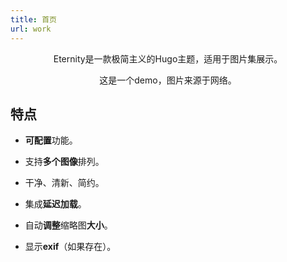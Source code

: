 ```yaml
---
title: 首页
url: work
---
```


<div align="center">
	<p>
		Eternity是一款极简主义的Hugo主题，适用于图片集展示。
	</p>
    <p>
		这是一个demo，图片来源于网络。
	</p>
</div>

## 特点


- **可配置**功能。

- 支持**多个图像**排列。

- 干净、清新、简约。

- 集成**延迟加载**。

- 自动**调整**缩略图**大小**。

- 显示**exif**（如果存在）。

